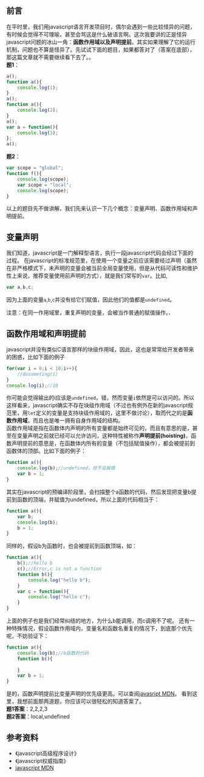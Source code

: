 ## 前言
在平时里，我们用javascript语言开发项目时，偶尔会遇到一些比较怪异的问题，有时候会觉得不可理喻，甚至会骂这是什么破语言啊。这次我要讲的正是怪异javascript问题的冰山一角：**函数作用域以及声明提前**。其实如果理解了它的运行机制，问题也不算是怪异了。先试试下面的题目，如果都答对了（答案在底部），那这篇文章就不需要继续看下去了。。  
**题1**：
```javascript
a();
function a(){
	console.log(1);
}
a();
function a(){
	console.log(2);
}
a();
var a = function(){
	console.log(3);
};
a();
```
**题2**：
```javascript
var scope = "global";
function f(){
	console.log(scope);
	var scope = "local";
	console.log(scope);
}
```
以上的题目先不做讲解，我们先来认识一下几个概念：变量声明、函数作用域和声明提前。
## 变量声明
我们知道，javascript是一门解释型语言，执行一段javascript代码会经过下面的过程。
在javascript的标准规范里，在使用一个变量之前应该需要经过声明（虽然在非严格模式下，未声明的变量会被当前全局变量使用，但是从代码可读性和维护性上来说，推荐变量使用前声明的方式），就是我们常写的`var`。比如,
```javascript
var a,b,c;
```
因为上面的变量`a`,`b`,`c`并没有给它们赋值，因此他们的值都是`undefined`。

注意：在同一作用域里，重复声明的变量，会被当作普通的赋值操作。、
## 函数作用域和声明提前
javascript并没有类似C语言那样的块级作用域，因此，这也是常常给开发者带来的困惑，比如下面的例子
```javascript
for(var i = 0;i < 10;i++){
	//dosometing(i)
}
console.log(i);//10
```
你可能会觉得输出的i应该是`undefined`，错，然而变量`i`依然是可以访问的。所以这样看来，javascript确实不存在块级作用域（不过也有例外在新的javascript规范里，用`let`定义的变量是支持块级作用域的，这里不做讨论），取而代之的是**函数作用域**，而且也是唯一拥有自身作用域的结构。  
函数作用域是指在函数体内声明的所有变量都是始终可见的，而且有意思的是，甚至在变量声明之前就已经可以允许访问，这种特性被称作**声明提前(hoisting)**，函数声明提前的意思是，在函数体内所有的变量（不包括赋值操作），都会被提前到函数体的顶部。比如下面的例子：
```javascript
function a(){
	console.log(b);//undefined，但不会报错
    var b = 1;
}
```
其实在javascript的预编译阶段里，会扫描整个a函数的代码，然后发现把变量b提前到函数的顶端，并赋值为undefined，所以上面的代码相当于：
```javascript
function a(){
	var b;
	console.log(b);
	b = 1;
}
```
同样的，假设b为函数时，也会被提前到函数顶端，如：
```javascript
function a(){
	b();//hello b
	c();//Error,c is not a function
	function b(){
		console.log("hello b");
	}
	var c = function(){
		console.log("hello c");
	}
}
```
上面的例子也是我们经常纠结的地方，为什么b能调用，而c调用不了呢。
还有一种特殊情况，假设函数作用域内，变量名和函数名重复的情况下，到底那个优先呢，不妨验证下：
```javascript
function a(){
	console.log(b);//b函数的代码
	function b(){
	
	}
	var b = 1;
}
```
是的，函数声明提前比变量声明的优先级更高。可以查阅[javasript MDN](https://developer.mozilla.org/en-US/docs/Archive/Web/Scope_Cheatsheet)。
看到这里，我想前面那两道题，你应该可以很轻松的知道答案了。  
**题1答案**：2,2,2,3  
**题2答案**：local,undefined  

## 参考资料
* 《javascript高级程序设计》
* 《javascript权威指南》
* [javascript MDN](https://developer.mozilla.org/en-US/docs/Archive/Web/Scope_Cheatsheet)